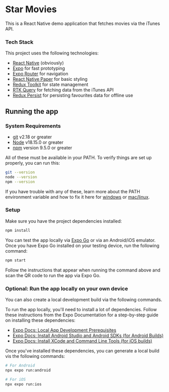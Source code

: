 # Star Movies

This is a React Native demo application that fetches movies via the iTunes API.

### Tech Stack

This project uses the following technologies:

- [React Native](https://reactnative.dev/) (obviously)
- [Expo](https://docs.expo.dev/) for fast prototyping
- [Expo Router](https://docs.expo.dev/routing/introduction/) for navigation
- [React Native Paper](https://callstack.github.io/react-native-paper/) for basic styling
- [Redux Toolkit](https://redux-toolkit.js.org/) for state management
- [RTK Query](https://redux-toolkit.js.org/rtk-query/overview) for fetching data from the iTunes API
- [Redux Persist](https://github.com/rt2zz/redux-persist) for persisting favourites data for offline use

## Running the app

### System Requirements

- [git](https://git-scm.com/) v2.18 or greater
- [Node](https://nodejs.org/) v18.15.0 or greater
- [npm](https://www.npmjs.com/) version 9.5.0 or greater

All of these must be available in your PATH. To verify things are set up properly, you can run this:

```sh
git --version
node --version
npm --version
```

If you have trouble with any of these, learn more about the PATH environment variable and how to fix it here for [windows](https://www.howtogeek.com/118594/how-to-edit-your-system-path-for-easy-command-line-access/) or [mac/linux](http://stackoverflow.com/a/24322978/971592).

### Setup

Make sure you have the project dependencies installed:

```sh
npm install
```

You can test the app locally via [Expo Go](https://expo.dev/client) or via an Android/iOS emulator. Once you have Expo Go installed on your testing device, run the following command:

```sh
npm start
```

Follow the instructions that appear when running the command above and scan the QR code to run the app via Expo Go.

### Optional: Run the app locally on your own device

You can also create a local development build via the following commands.

To run the app locally, you'll need to install a lot of dependencies. Follow these instructions from the Expo Documentation for a step-by-step guide on installing these dependencies:

- [Expo Docs: Local App Development Prerequisites](https://docs.expo.dev/workflow/android-studio-emulator/)
- [Expo Docs: Install Android Studio and Android SDKs (for Android Builds)](https://docs.expo.dev/workflow/android-studio-emulator/)
- [Expo Docs: Install XCode and Command Line Tools (for iOS builds)](https://docs.expo.dev/workflow/ios-simulator/#install-xcode-command-line-tools)

Once you've installed these dependencies, you can generate a local build vis the following commands:

```sh
# For Android
npx expo run:android
```

```sh
# For iOS
npx expo run:ios
```
